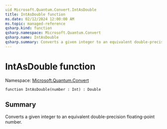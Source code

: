 ```yaml
---
uid Microsoft.Quantum.Convert.IntAsDouble
title: IntAsDouble function
ms.date: 02/12/2024 12:00:00 AM
ms.topic: managed-reference
qsharp.kind: function
qsharp.namespace: Microsoft.Quantum.Convert
qsharp.name: IntAsDouble
qsharp.summary: Converts a given integer to an equivalent double-precision floating-point number.
---
```


# IntAsDouble function

Namespace: [Microsoft.Quantum.Convert](xref:Microsoft.Quantum.Convert)

```qsharp
function IntAsDouble(number : Int) : Double
```

## Summary
Converts a given integer to an equivalent double-precision floating-point number.
